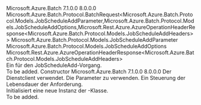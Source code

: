 <Type Name="JobScheduleAddBatchRequest" FullName="Microsoft.Azure.Batch.Protocol.BatchRequests.JobScheduleAddBatchRequest">
  <TypeSignature Language="C#" Value="public class JobScheduleAddBatchRequest : Microsoft.Azure.Batch.Protocol.BatchRequest&lt;Microsoft.Azure.Batch.Protocol.Models.JobScheduleAddParameter,Microsoft.Azure.Batch.Protocol.Models.JobScheduleAddOptions,Microsoft.Rest.Azure.AzureOperationHeaderResponse&lt;Microsoft.Azure.Batch.Protocol.Models.JobScheduleAddHeaders&gt;&gt;" />
  <TypeSignature Language="ILAsm" Value=".class public auto ansi beforefieldinit JobScheduleAddBatchRequest extends Microsoft.Azure.Batch.Protocol.BatchRequest`3&lt;class Microsoft.Azure.Batch.Protocol.Models.JobScheduleAddParameter, class Microsoft.Azure.Batch.Protocol.Models.JobScheduleAddOptions, class Microsoft.Rest.Azure.AzureOperationHeaderResponse`1&lt;class Microsoft.Azure.Batch.Protocol.Models.JobScheduleAddHeaders&gt;&gt;" />
  <TypeSignature Language="DocId" Value="T:Microsoft.Azure.Batch.Protocol.BatchRequests.JobScheduleAddBatchRequest" />
  <TypeSignature Language="VB.NET" Value="Public Class JobScheduleAddBatchRequest&#xA;Inherits BatchRequest(Of JobScheduleAddParameter, JobScheduleAddOptions, AzureOperationHeaderResponse(Of JobScheduleAddHeaders))" />
  <TypeSignature Language="F#" Value="type JobScheduleAddBatchRequest = class&#xA;    inherit BatchRequest&lt;JobScheduleAddParameter, JobScheduleAddOptions, AzureOperationHeaderResponse&lt;JobScheduleAddHeaders&gt;&gt;" />
  <AssemblyInfo>
    <AssemblyName>Microsoft.Azure.Batch</AssemblyName>
    <AssemblyVersion>7.1.0.0</AssemblyVersion>
    <AssemblyVersion>8.0.0.0</AssemblyVersion>
  </AssemblyInfo>
  <Base>
    <BaseTypeName>Microsoft.Azure.Batch.Protocol.BatchRequest&lt;Microsoft.Azure.Batch.Protocol.Models.JobScheduleAddParameter,Microsoft.Azure.Batch.Protocol.Models.JobScheduleAddOptions,Microsoft.Rest.Azure.AzureOperationHeaderResponse&lt;Microsoft.Azure.Batch.Protocol.Models.JobScheduleAddHeaders&gt;&gt;</BaseTypeName>
    <BaseTypeArguments>
      <BaseTypeArgument TypeParamName="TBody">Microsoft.Azure.Batch.Protocol.Models.JobScheduleAddParameter</BaseTypeArgument>
      <BaseTypeArgument TypeParamName="TOptions">Microsoft.Azure.Batch.Protocol.Models.JobScheduleAddOptions</BaseTypeArgument>
      <BaseTypeArgument TypeParamName="TResponse">Microsoft.Rest.Azure.AzureOperationHeaderResponse&lt;Microsoft.Azure.Batch.Protocol.Models.JobScheduleAddHeaders&gt;</BaseTypeArgument>
    </BaseTypeArguments>
  </Base>
  <Interfaces />
  <Docs>
    <summary>
            Ein <see cref="T:Microsoft.Azure.Batch.Protocol.IBatchRequest" /> für den JobScheduleAdd-Vorgang.
            </summary>
    <remarks>To be added.</remarks>
  </Docs>
  <Members>
    <Member MemberName=".ctor">
      <MemberSignature Language="C#" Value="public JobScheduleAddBatchRequest (Microsoft.Azure.Batch.Protocol.BatchServiceClient serviceClient, Microsoft.Azure.Batch.Protocol.Models.JobScheduleAddParameter parameters, System.Threading.CancellationToken cancellationToken);" />
      <MemberSignature Language="ILAsm" Value=".method public hidebysig specialname rtspecialname instance void .ctor(class Microsoft.Azure.Batch.Protocol.BatchServiceClient serviceClient, class Microsoft.Azure.Batch.Protocol.Models.JobScheduleAddParameter parameters, valuetype System.Threading.CancellationToken cancellationToken) cil managed" />
      <MemberSignature Language="DocId" Value="M:Microsoft.Azure.Batch.Protocol.BatchRequests.JobScheduleAddBatchRequest.#ctor(Microsoft.Azure.Batch.Protocol.BatchServiceClient,Microsoft.Azure.Batch.Protocol.Models.JobScheduleAddParameter,System.Threading.CancellationToken)" />
      <MemberSignature Language="F#" Value="new Microsoft.Azure.Batch.Protocol.BatchRequests.JobScheduleAddBatchRequest : Microsoft.Azure.Batch.Protocol.BatchServiceClient * Microsoft.Azure.Batch.Protocol.Models.JobScheduleAddParameter * System.Threading.CancellationToken -&gt; Microsoft.Azure.Batch.Protocol.BatchRequests.JobScheduleAddBatchRequest" Usage="new Microsoft.Azure.Batch.Protocol.BatchRequests.JobScheduleAddBatchRequest (serviceClient, parameters, cancellationToken)" />
      <MemberType>Constructor</MemberType>
      <AssemblyInfo>
        <AssemblyName>Microsoft.Azure.Batch</AssemblyName>
        <AssemblyVersion>7.1.0.0</AssemblyVersion>
        <AssemblyVersion>8.0.0.0</AssemblyVersion>
      </AssemblyInfo>
      <Parameters>
        <Parameter Name="serviceClient" Type="Microsoft.Azure.Batch.Protocol.BatchServiceClient" />
        <Parameter Name="parameters" Type="Microsoft.Azure.Batch.Protocol.Models.JobScheduleAddParameter" />
        <Parameter Name="cancellationToken" Type="System.Threading.CancellationToken" />
      </Parameters>
      <Docs>
        <param name="serviceClient">Der Dienstclient verwendet.</param>
        <param name="parameters">Die Parameter zu verwenden.</param>
        <param name="cancellationToken">Ein <see cref="T:System.Threading.CancellationToken" /> Steuerung der Lebensdauer der Anforderung.</param>
        <summary>
            Initialisiert eine neue Instanz der <see cref="T:Microsoft.Azure.Batch.Protocol.BatchRequests.JobScheduleAddBatchRequest" />-Klasse.
            </summary>
        <remarks>To be added.</remarks>
      </Docs>
    </Member>
  </Members>
</Type>